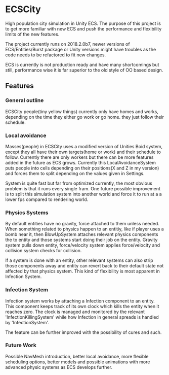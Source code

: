 # ECSCity
High population city simulation in Unity ECS. The purpose of this project is to get more familiar with new ECS and push the performance and flexibility limits of the new features.

The project currently runs on 2018.2.0b7, newer versions of ECS/Entities/Burst package or Unity versions might have troubles as the code needs to be refactored to fit new changes.

ECS is currently is not production ready and have many shortcomings but still, performance wise it is far superior to the old style of OO based design.


## Features

### General outline

ECSCity people(tiny yellow things) currently only have homes and works, depending on the time they either go work or go home. they just follow their schedule.

### Local avoidance

Masses(people) in ECSCity uses a modified version of Unities Boid system, except they all have their own targets(home or work) and their schedule to follow. Currently there are only workers but there can be more features added in the future as ECS grows. Currently this LocalAvoidanceSystem puts people into cells depending on their positions(X and Z in my version) and forces them to split depending on the values given in Settings.

System is quite fast but far from optimized currently, the most obvious problem is that it runs every single fram. One future possible improvement is to split this simulation system into another world and force it to run at a a lower fps compared to rendering world.

### Physics Systems

By default entities have no gravity, force attached to them unless needed. When something related to physics happen to an entitiy, like if player uses a bomb near it, then BlowUpSystem attaches relevant physics components the to entity and those systems start doing their job on the entity. Gravity system pulls down entity, force/velocity system applies force/velocity and collision system checks for collision.

If a system is done with an entity, other relevant systems can also strip those components away and entity can revert back to their default state not affected by that physics system. This kind of flexibility is most apparent in Infection System.

### Infection System

Infection system works by attaching a Infection component to an entity. This component keeps track of its own clock which kills the entity when it reaches zero. The clock is managed and monitored by the relevant 'InfectionKillingSystem' while how Infection in general spreads is handled by 'InfectionSystem'.

The feature can be further improved with the possibility of cures and such. 

### Future Work

Possible NavMesh introduction, better local avoidance, more flexible scheduling options, better models and possible animations with more advanced physic systems as ECS develops further.

